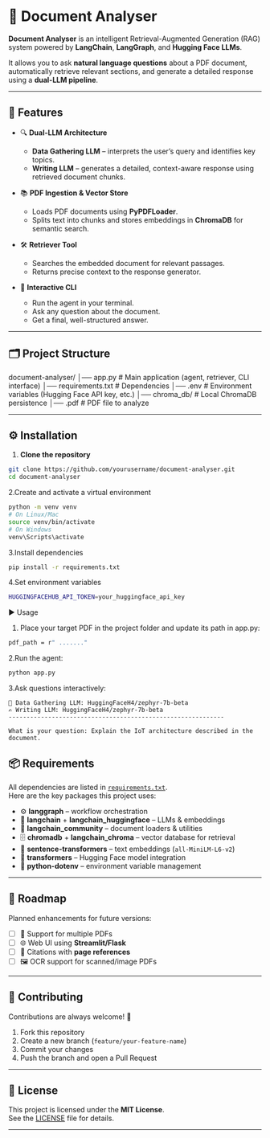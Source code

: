 # 📄 Document Analyser

**Document Analyser** is an intelligent Retrieval-Augmented Generation (RAG) system powered by **LangChain**, **LangGraph**, and **Hugging Face LLMs**.  

It allows you to ask **natural language questions** about a PDF document, automatically retrieve relevant sections, and generate a detailed response using a **dual-LLM pipeline**.

---

## 🚀 Features

- 🔍 **Dual-LLM Architecture**  
  - **Data Gathering LLM** – interprets the user’s query and identifies key topics.  
  - **Writing LLM** – generates a detailed, context-aware response using retrieved document chunks.  

- 📚 **PDF Ingestion & Vector Store**  
  - Loads PDF documents using **PyPDFLoader**.  
  - Splits text into chunks and stores embeddings in **ChromaDB** for semantic search.  

- 🛠️ **Retriever Tool**  
  - Searches the embedded document for relevant passages.  
  - Returns precise context to the response generator.  

- 🤖 **Interactive CLI**  
  - Run the agent in your terminal.  
  - Ask any question about the document.  
  - Get a final, well-structured answer.  

---

## 🗂️ Project Structure

   document-analyser/
│── app.py # Main application (agent, retriever, CLI interface)
│── requirements.txt # Dependencies
│── .env # Environment variables (Hugging Face API key, etc.)
│── chroma_db/ # Local ChromaDB persistence
│── <your-document>.pdf # PDF file to analyze

---

## ⚙️ Installation

1. **Clone the repository**

```bash
git clone https://github.com/yourusername/document-analyser.git
cd document-analyser
```

2.Create and activate a virtual environment

```bash
python -m venv venv
# On Linux/Mac
source venv/bin/activate
# On Windows
venv\Scripts\activate
```

3.Install dependencies

```bash
pip install -r requirements.txt
```

4.Set environment variables

```bash
HUGGINGFACEHUB_API_TOKEN=your_huggingface_api_key
```

▶️ Usage

1. Place your target PDF in the project folder and update its path in app.py:
```bash
pdf_path = r" ......."
```

2.Run the agent:
```bash
python app.py
```

3.Ask questions interactively:
```bash=== DUAL-LLM RAG AGENT ===
🤖 Data Gathering LLM: HuggingFaceH4/zephyr-7b-beta
✍️ Writing LLM: HuggingFaceH4/zephyr-7b-beta
------------------------------------------------------------

What is your question: Explain the IoT architecture described in the document.
```
## 📦 Requirements

All dependencies are listed in [`requirements.txt`](requirements.txt).  
Here are the key packages this project uses:

- ⚙️ **langgraph** – workflow orchestration  
- 🧠 **langchain** + **langchain_huggingface** – LLMs & embeddings  
- 📂 **langchain_community** – document loaders & utilities  
- 🗄️ **chromadb** + **langchain_chroma** – vector database for retrieval  
- 🔎 **sentence-transformers** – text embeddings (`all-MiniLM-L6-v2`)  
- 🤗 **transformers** – Hugging Face model integration  
- 🔐 **python-dotenv** – environment variable management  

---

## 🔮 Roadmap

Planned enhancements for future versions:

- [ ] 📑 Support for multiple PDFs  
- [ ] 🌐 Web UI using **Streamlit/Flask**  
- [ ] 📖 Citations with **page references**  
- [ ] 🖼️ OCR support for scanned/image PDFs  

---

## 🤝 Contributing

Contributions are always welcome! 🎉  

1. Fork this repository  
2. Create a new branch (`feature/your-feature-name`)  
3. Commit your changes  
4. Push the branch and open a Pull Request  

---

## 📜 License

This project is licensed under the **MIT License**.  
See the [LICENSE](LICENSE) file for details.  

---

```

